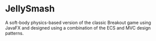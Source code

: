 # JellySmash
A soft-body physics-based version of the classic Breakout game using JavaFX and designed using a combination of the ECS and MVC design patterns.
